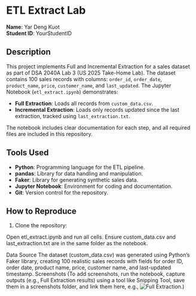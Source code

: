 # ETL Extract Lab

**Name**: Yar Deng Kuot  
**Student ID**: YourStudentID  

## Description
This project implements Full and Incremental Extraction for a sales dataset as part of DSA 2040A Lab 3 (US 2025 Take-Home Lab). The dataset contains 100 sales records with columns: `order_id`, `order_date`, `product_name`, `price`, `customer_name`, and `last_updated`. The Jupyter Notebook (`etl_extract.ipynb`) demonstrates:
- **Full Extraction**: Loads all records from `custom_data.csv`.
- **Incremental Extraction**: Loads only records updated since the last extraction, tracked using `last_extraction.txt`.

The notebook includes clear documentation for each step, and all required files are included in this repository.

## Tools Used
- **Python**: Programming language for the ETL pipeline.
- **pandas**: Library for data handling and manipulation.
- **Faker**: Library for generating synthetic sales data.
- **Jupyter Notebook**: Environment for coding and documentation.
- **Git**: Version control for the repository.

## How to Reproduce
1. Clone the repository:



Open etl_extract.ipynb and run all cells.
Ensure custom_data.csv and last_extraction.txt are in the same folder as the notebook.

Data Source
The dataset (custom_data.csv) was generated using Python’s Faker library, creating 100 realistic sales records with fields for order ID, order date, product name, price, customer name, and last-updated timestamp.
Screenshots
(To add screenshots, run the notebook, capture outputs (e.g., Full Extraction results) using a tool like Snipping Tool, save them in a screenshots folder, and link them here, e.g., ![Full Extraction](screenshots/full_extraction.png).)
